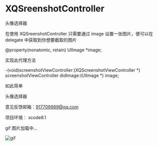 # XQSreenshotController

头像选择器

在使用 XQSreenshotController 只需要通过 image 设置一张图片，便可以在 delegate 中获取到你想要截取的图片

@property(nonatomic, retain) UIImage *image;  

实现此代理方法

-(void)screenshotViewController:(XQScreenshotViewController *) screenshotViewController didImage:(UIImage *) image;  

如此简单

头像选择器

意见反馈邮箱：917709989@qq.com

项目环境： xcode8.1

gif 图片加载中...

![gif](https://github.com/weakGG/XQSreenshotController/blob/master/gif/selectimage.gif)
